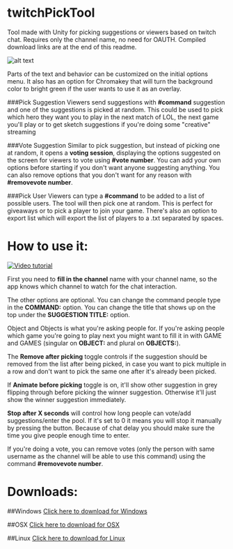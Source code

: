 # twitchPickTool
Tool made with Unity for picking suggestions or viewers based on twitch chat.
Requires only the channel name, no need for OAUTH.
Compiled download links are at the end of this readme.

![alt text](http://puu.sh/n2usZ/5b3ba224eb.jpg "Options menu")

Parts of the text and behavior can be customized on the initial options menu. It also has an option for Chromakey that will turn the background color to bright green if the user wants to use it as an overlay.

###Pick Suggestion
Viewers send suggestions with **#command** suggestion and one of the suggestions is picked at random.
This could be used to pick which hero they want you to play in the next match of LOL, the next game you'll play or to get sketch suggestions if you're doing some "creative" streaming

###Vote Suggestion
Similar to pick suggestion, but instead of picking one at random, it opens a **voting session**, displaying the options suggested on the screen for viewers to vote using **#vote number**.
You can add your own options before starting if you don't want anyone suggesting anything. You can also remove options that you don't want for any reason with **#removevote number**.

###Pick User
Viewers can type a **#command** to be added to a list of possible users. The tool will then pick one at random.
This is perfect for giveaways or to pick a player to join your game. There's also an option to export list which will export the list of players to a .txt separated by spaces.

# How to use it:
[![Video tutorial](http://img.youtube.com/vi/8lVgOjFocJI/0.jpg)](http://www.youtube.com/watch?v=8lVgOjFocJI)

First you need to **fill in the channel** name with your channel name, so the app knows which channel to watch for the chat interaction.

The other options are optional. You can change the command people type in the **COMMAND:** option. You can change the title that shows up on the top under the **SUGGESTION TITLE:** option.

Object and Objects is what you're asking people for. If you're asking people which game you're going to play next you might want to fill it in with GAME and GAMES (singular on **OBJECT:** and plural on **OBJECTS:**).

The **Remove after picking** toggle controls if the suggestion should be removed from the list after being picked, in case you want to pick multiple in a row and don't want to pick the same one after it's already been picked.

If **Animate before picking** toggle is on, it'll show other suggestion in grey flipping through before picking the winner suggestion. Otherwise it'll just show the winner suggestion immediately.

**Stop after X seconds** will control how long people can vote/add suggestions/enter the pool. If it's set to 0 it means you will stop it manually by pressing the button. Because of chat delay you should make sure the time you give people enough time to enter.

If you're doing a vote, you can remove votes (only the person with same username as the channel will be able to use this command) using the command **#removevote number**.

# Downloads:
##Windows
[Click here to download for Windows](https://dl.dropboxusercontent.com/u/10197361/Build/TwitchPickTool_Windows.zip)

##OSX
[Click here to download for OSX](https://dl.dropboxusercontent.com/u/10197361/Build/TwitchPickTool_OSX.zip)

##Linux
[Click here to download for Linux](https://dl.dropboxusercontent.com/u/10197361/Build/TwitchPickTool_Linux.zip)
